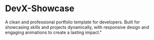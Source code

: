 # DevX-Showcase
 A clean and professional portfolio template for developers. Built for showcasing skills and projects dynamically, with responsive design and engaging animations to create a lasting impact."
